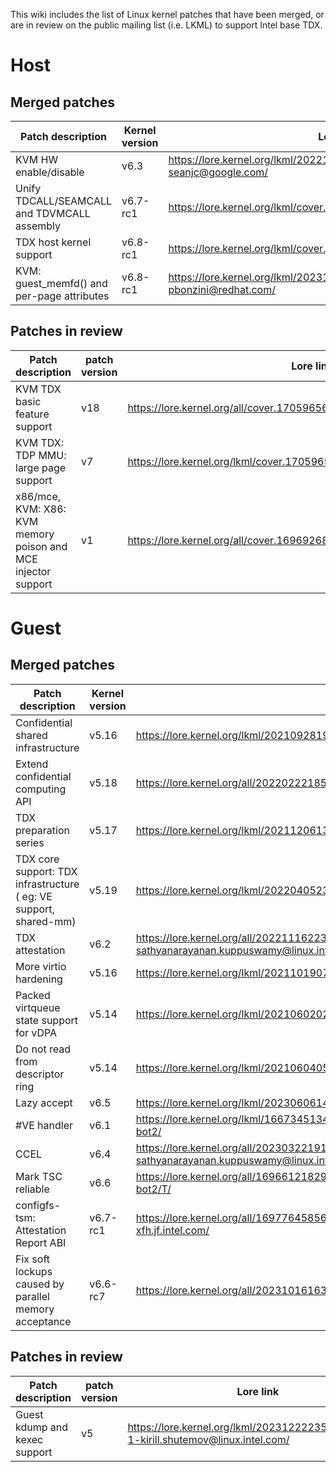 This wiki includes the list of Linux kernel patches that have been merged, or are in review on the public mailing list (i.e. LKML) to support Intel base TDX. 
# Host
## Merged patches
| Patch description | Kernel version | Lore link | Category | Commit ID |
|-------------------|----------------|-----------|----------|-----------|
| KVM HW enable/disable | v6.3 | https://lore.kernel.org/lkml/20221130230934.1014142-1-seanjc@google.com/ | boot | 2b01281273738bf2d6551da48d65db2df3f28998..9f1a4c004869d3c8061f286fec4d8096dd099b84 |
| Unify TDCALL/SEAMCALL and TDVMCALL assembly | v6.7-rc1 | https://lore.kernel.org/lkml/cover.1692096753.git.kai.huang@intel.com/ | boot | 5d092b66119d774853cc9308522620299048a662..7b804135d4d1f0a2b9dda69c6303d3f2dcbe9d37 |
| TDX host kernel support | v6.8-rc1 | https://lore.kernel.org/lkml/cover.1699527082.git.kai.huang@intel.com/ | boot | 765a0542fdc7aad7cbc1da3bd19bed6297b54e2c..4e1c7dddc71708c21d7fe69cc5f8297ffb7c6965 |
| KVM: guest_memfd() and per-page attributes | v6.8-rc1 | https://lore.kernel.org/lkml/20231105163040.14904-1-pbonzini@redhat.com/ | boot | e97b39c5c4362dc1cbc37a563ddac313b96c84f3..5d74316466f4aabdd2ee1e33b45e4933c9bc3ea1 |
## Patches in review
| Patch description | patch version | Lore link | Category |
|-------------------|---------------|-----------|----------|
| KVM TDX basic feature support | v18 | https://lore.kernel.org/all/cover.1705965634.git.isaku.yamahata@intel.com/ | boot |
| KVM TDX: TDP MMU: large page support | v7 | https://lore.kernel.org/lkml/cover.1705965958.git.isaku.yamahata@intel.com/ | performance |
| x86/mce, KVM: X86: KVM memory poison and MCE injector support | v1 | https://lore.kernel.org/all/cover.1696926843.git.isaku.yamahata@intel.com/ | integrity |

# Guest
## Merged patches
| Patch description | Kernel version | Lore link | Category | Commit ID |
|-------------------|----------------|-----------|----------|-----------|
| Confidential shared infrastructure | v5.16 | https://lore.kernel.org/lkml/20210928191009.32551-1-bp@alien8.de/ | boot | 402fe0cb71032c4bc931ac70a6b024408e09f817..e9d1d2bb75b2d5d4b426769c5aae0ce8cef3558f |
| Extend confidential computing API | v5.18 | https://lore.kernel.org/all/20220222185740.26228-1-kirill.shutemov@linux.intel.com/ | boot | 655a0fa34b4f7ac6e2b1406fab15e52a7b6accb1..1e8c5971c249893ac33ca983c32bafcf5d50c727 |
| TDX preparation series | v5.17 | https://lore.kernel.org/lkml/20211206135505.75045-1-kirill.shutemov@linux.intel.com/ | boot | 8260b9820f7050461b8969305bbd8cb5654f0c74..20f07a044a76aebaaa0603038857229b5c460d69 |
| TDX core support: TDX infrastructure​ ( eg: VE support, shared-mm) | v5.19 | https://lore.kernel.org/lkml/20220405232939.73860-1-kirill.shutemov@linux.intel.com/ | boot | 59bd54a84d15e9335de5b8abe7b3b9713a36b99b..b9c7ba58777acfd0892b808aea25074d46e0618f |
| TDX attestation | v6.2 | https://lore.kernel.org/all/20221116223820.819090-1-sathyanarayanan.kuppuswamy@linux.intel.com/ | attestation | 51acfe89af1118f906f9b68d95fdfb22832ac960..00e07cfbdf0b232f7553f0175f8f4e8d792f7e90 |
| More virtio hardening | v5.16 | https://lore.kernel.org/lkml/20211019070152.8236-1-jasowang@redhat.com/ | security | 6ae6ff6f6e7d2f304a12a53af8298e4f16ad633e..ef5c366fea30f64d52bb1c4c1e2959a5e6b66e88 |
| Packed virtqueue state support for vDPA | v5.14 | https://lore.kernel.org/lkml/20210602021536.39525-1-jasowang@redhat.com/ | security | 530a5678bc0083e84f99f38f77ced8fbb3d18434..efa08cb468cdd67855f63f341eac5f5f9ac93370 |
| Do not read from descriptor ring | v5.14 | https://lore.kernel.org/lkml/20210604055350.58753-1-jasowang@redhat.com/ | security | aeef9b4733c5c2356c75ba4f5c99e1a09ff1721d..72b5e8958738aaa453db5149e6ca3bcf416023b9 |
| Lazy accept | v6.5 | https://lore.kernel.org/lkml/20230606142637.5171-1-kirill.shutemov@linux.intel.com/ | performance | dcdfdd40fa82b6704d2841938e5c8ec3051eb0d6..75d090fd167acab4d7eda7e2b65729e877c0fd64 |
| #VE handler | v6.1 | https://lore.kernel.org/lkml/166734513448.7716.12910026848446212237.tip-bot2@tip-bot2/ | security | 373e715e31bf4e0f129befe87613a278fac228d3 |
| CCEL | v6.4 | https://lore.kernel.org/all/20230322191313.22804-1-sathyanarayanan.kuppuswamy@linux.intel.com/ | security | 4f855dcead6c5be0a48a2779eeecb170ec144534 |
| Mark TSC reliable | v6.6 | https://lore.kernel.org/all/169661218292.3135.7318812818696091080.tip-bot2@tip-bot2/T/ | security | 9ee4318c157b9802589b746cc340bae3142d984c |
| configfs-tsm: Attestation Report ABI | v6.7-rc1 | https://lore.kernel.org/all/169776458564.1705513.13069337506739791098.stgit@dwillia2-xfh.jf.intel.com/ | Attestation | db10cb9b574675402bfd8fe1a31aafdd45b002df..f4738f56d1dc62aaba69b33702a5ab098f1b8c63 |
| Fix soft lockups caused by parallel memory acceptance	| v6.6-rc7 | https://lore.kernel.org/all/20231016163122.12855-1-kirill.shutemov@linux.intel.com/ | Hotfix | 50e782a86c980d4f8292ef82ed8139282ca07a98 |

## Patches in review

| Patch description | patch version | Lore link | Category |
|-------------------|---------------|-----------|----------|
| Guest kdump and kexec support	| v5 | https://lore.kernel.org/lkml/20231222235209.32143-1-kirill.shutemov@linux.intel.com/ | Debug |
